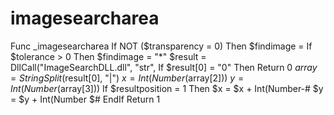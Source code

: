 # imagesearcharea
Func _imagesearcharea
If NOT ($transparency = 0) Then $findimage = 
	If $tolerance > 0 Then $findimage = "*" 
	$result = DllCall("ImageSearchDLL.dll", "str",
	If $result[0] = "0" Then Return 0
	$array = StringSplit($result[0], "|")
	$x = Int(Number($array[2]))
	$y = Int(Number($array[3]))
	If $resultposition = 1 Then
		$x = $x + Int(Number-#
		$y = $y + Int(Number $#
	EndIf
	Return 1
